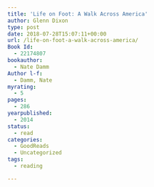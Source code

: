 ```yaml
---
title: 'Life on Foot: A Walk Across America'
author: Glenn Dixon
type: post
date: 2018-07-28T15:07:11+00:00
url: /life-on-foot-a-walk-across-america/
Book Id:
  - 22174807
bookauthor:
  - Nate Damm
Author l-f:
  - Damm, Nate
myrating:
  - 5
pages:
  - 286
yearpublished:
  - 2014
status:
  - read
categories:
  - GoodReads
  - Uncategorized
tags:
  - reading

---
```

